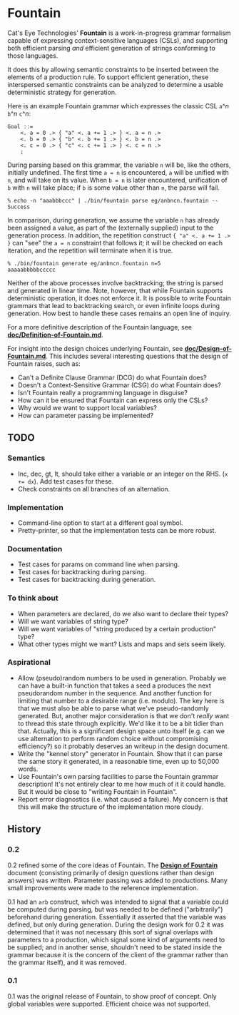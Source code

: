 Fountain
========

Cat's Eye Technologies' **Fountain** is a work-in-progress grammar formalism
capable of expressing context-sensitive languages (CSLs), and supporting both
efficient parsing _and_ efficient generation of strings conforming to those
languages.

It does this by allowing semantic constraints to be inserted between the
elements of a production rule.  To support efficient generation, these
interspersed semantic constraints can be analyzed to determine a usable
deterministic strategy for generation.

Here is an example Fountain grammar which expresses the classic CSL
`a`^_n_ `b`^_n_ `c`^_n_:

    Goal ::=
        <. a = 0 .> { "a" <. a += 1 .> } <. a = n .>
        <. b = 0 .> { "b" <. b += 1 .> } <. b = n .>
        <. c = 0 .> { "c" <. c += 1 .> } <. c = n .>
        ;

During parsing based on this grammar, the variable `n` will be,
like the others, initially undefined.  The first time `a = n` is
encountered, `a` will be unified with `n`, and will take on its
value.  When `b = n` is later encountered, unification of `b`
with `n` will take place; if `b` is some value other than `n`,
the parse will fail.

    % echo -n "aaabbbccc" | ./bin/fountain parse eg/anbncn.fountain --
    Success

In comparison, during generation, we assume the variable `n` has
already been assigned a value, as part of the (externally supplied)
input to the generation process.
In addition, the repetition construct `{ "a" <. a += 1 .> }` can "see"
the `a = n` constraint that follows it; it will be checked on each
iteration, and the repetition will terminate when it is true.

    % ./bin/fountain generate eg/anbncn.fountain n=5
    aaaaabbbbbccccc

Neither of the above processes involve backtracking; the string
is parsed and generated in linear time.  Note, however, that while
Fountain supports deterministic operation, it does not enforce it.
It is possible to write Fountain grammars that lead to backtracking
search, or even infinite loops during generation.  How best to handle
these cases remains an open line of inquiry.

For a more definitive description of the Fountain language, see
 **[doc/Definition-of-Fountain.md](doc/Definition-of-Fountain.md)**.

For insight into the design choices underlying Fountain, see
**[doc/Design-of-Fountain.md](doc/Design-of-Fountain.md)**.  This includes
several interesting questions that the design of Fountain raises, such as:

*   Can't a Definite Clause Grammar (DCG) do what Fountain does?
*   Doesn't a Context-Sensitive Grammar (CSG) do what Fountain does?
*   Isn't Fountain really a programming language in disguise?
*   How can it be ensured that Fountain can express only the CSLs?
*   Why would we want to support local variables?
*   How can parameter passing be implemented?

TODO
----

### Semantics

*   Inc, dec, gt, lt, should take either a variable or an integer on the RHS.
    (`x += dx`).  Add test cases for these.
*   Check constraints on all branches of an alternation.

### Implementation

*   Command-line option to start at a different goal symbol.
*   Pretty-printer, so that the implementation tests can be more robust.

### Documentation

*   Test cases for params on command line when parsing.
*   Test cases for backtracking during parsing.
*   Test cases for backtracking during generation.

### To think about

*   When parameters are declared, do we also want to declare their types?
*   Will we want variables of string type?
*   Will we want variables of "string produced by a certain production" type?
*   What other types might we want?  Lists and maps and sets seem likely.

### Aspirational

*   Allow (pseudo)random numbers to be used in generation.
    Probably we can have a built-in function that takes a seed a produces
    the next pseudorandom number in the sequence.  And another function for
    limiting that number to a desirable range (i.e. modulo).
    The key here is that we must also be able to parse what we've
    pseudo-randomly generated.  But, another major consideration is that
    we don't _really_ want to thread this state through explicitly.  We'd
    like it to be a bit tidier than that.  Actually, this is a significant
    design space unto itself (e.g. can we use alternation to perform
    random choice without compromising efficiency?) so it probably
    deserves an writeup in the design document.
*   Write the "kennel story" generator in Fountain.  Show that
    it can parse the same story it generated, in a reasonable
    time, even up to 50,000 words.
*   Use Fountain's own parsing facilities to parse the Fountain
    grammar description!  It's not entirely clear to me how much
    of it it could handle.  But it would be close to "writing
    Fountain in Fountain".
*   Report error diagnostics (i.e. what caused a failure).  My
    concern is that this will make the structure of the
    implementation more cloudy.

History
-------

### 0.2

0.2 refined some of the core ideas of Fountain.  The
**[Design of Fountain](doc/Design-of-Fountain.md)**
document (consisting primarily of design questions rather
than design answers) was written.  Parameter passing was added to
productions.  Many small improvements were made to the
reference implementation.

0.1 had an `arb` construct, which was intended to signal that
a variable could be computed during parsing, but was needed to
be defined ("arbitrarily") beforehand during generation.  Essentially
it asserted that the variable was defined, but only during generation.
During the design work for 0.2 it was determined that it was not
necessary (this sort of signal overlaps with parameters to a
production, which signal some kind of arguments need to be supplied;
and in another sense, shouldn't need to be stated inside the grammar
because it is the concern of the client of the grammar rather than
the grammar itself), and it was removed.

### 0.1

0.1 was the original release of Fountain, to show proof of concept.
Only global variables were supported.  Efficient choice was not
supported.
